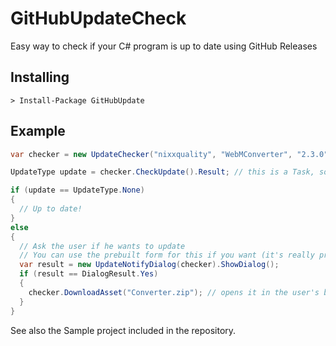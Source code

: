 GitHubUpdateCheck
=================

Easy way to check if your C# program is up to date using GitHub Releases

Installing
----------
```
> Install-Package GitHubUpdate
```

Example
-------
```csharp
var checker = new UpdateChecker("nixxquality", "WebMConverter", "2.3.0")

UpdateType update = checker.CheckUpdate().Result; // this is a Task, so you could also ContinueWith if you wanted to

if (update == UpdateType.None)
{
  // Up to date!
}
else
{
  // Ask the user if he wants to update
  // You can use the prebuilt form for this if you want (it's really pretty!)
  var result = new UpdateNotifyDialog(checker).ShowDialog();
  if (result == DialogResult.Yes)
  {
    checker.DownloadAsset("Converter.zip"); // opens it in the user's browser
  }
}
```
See also the Sample project included in the repository.
